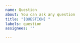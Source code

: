 ```yaml
---
name: Question
about: You can ask any question
title: "[QUESTION] "
labels: question
assignees: ''

---
```


<!--

You can ask questions here, but there might be better places to do that as well:

 - If you have questions on how to use SkiaSharp with .NET, this is the best place.
 - If you have questions on how to draw a picture, but need some suggestions, there is the community to help:
    - StackOverflow: https://stackoverflow.com/questions/tagged/skiasharp
    - Xamarin Forums: https://forums.xamarin.com
    - Discord Server: https://aka.ms/dotnet-discord
 - If you have questions on SkiaSharp, or need to ask more advanced questions about the .NET bindings, the SkiaSharp repository is the place to go: https://github.com/mono/SkiaSharp
 - If you have questions on skia, or need to ask more advanced questions about the native API, the skia Group is the place to go: https://groups.google.com/forum/#!forum/skia-discuss

But... If you still aren't sure about where to ask your question, then go ahead and ask here! We will try and answer you, but if we can't, then we will help you get the answers you want.

-->
